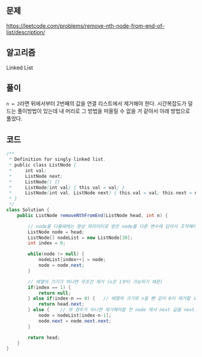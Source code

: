 ## 문제
https://leetcode.com/problems/remove-nth-node-from-end-of-list/description/

## 알고리즘
Linked List

## 풀이
```n = 2```라면 뒤에서부터 2번째의 값을 연결 리스트에서 제거해야 한다.
시간복잡도가 덜 드는 풀이방법이 있는데 내 머리로 그 방법을 떠올릴 수 없을 거 같아서 아래 방법으로 풀었다.

## 코드
```java
/**
 * Definition for singly-linked list.
 * public class ListNode {
 *     int val;
 *     ListNode next;
 *     ListNode() {}
 *     ListNode(int val) { this.val = val; }
 *     ListNode(int val, ListNode next) { this.val = val; this.next = next; }
 * }
 */
class Solution {
    public ListNode removeNthFromEnd(ListNode head, int n) {

        // node를 다룰때에는 항상 파라미터로 받은 node를 다른 변수에 담아서 조작해야 한다.
        ListNode node = head;
        ListNode[] nodeList = new ListNode[30];
        int index = 0;

        while(node != null) {
            nodeList[index++] = node;
            node = node.next;
        }

        // 배열의 크기가 하나면 무조건 제거 (n은 1부터 가능하기 때문)
        if(index == 1) {
            return null;
        } else if(index-n == 0) {   // 배열의 크기와 n을 뺀 값이 0이 제거할 노드가
            return head.next;
        } else {    // 위 경우가 아니면 제거해야할 전 node 에서 next 값을 next.next 값으로 변경하여 해당 값을 지워준다. 
            node = nodeList[index-n-1];
            node.next = node.next.next;
        }

        return head;
    }
}
```
